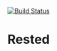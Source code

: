 [![Build Status](https://travis-ci.org/opussf/Rested.svg?branch=master)](https://travis-ci.org/opussf/Rested)

# Rested

